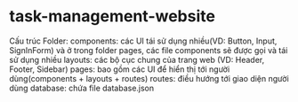 # task-management-website
Cấu trúc Folder:
components: các UI tái sử dụng nhiều(VD: Button, Input, SignInForm) và ở trong folder pages, các file components sẽ được gọi và tái sử dụng nhiều
layouts: các bộ cục chung của trang web (VD: Header, Footer, Sidebar)
pages: bao gồm các UI để hiển thị tới người dùng(components + layouts + routes)
routes: điều hướng tới giao diện người dùng
database: chứa file database.json
